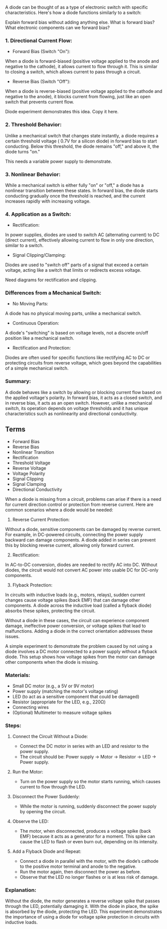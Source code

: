 A diode can be thought of as a type of electronic switch with specific characteristics. Here's how a diode functions similarly to a switch:

Explain forward bias without adding anything else. What is forward bias? What electronic components can we forward bias?

### 1. Directional Current Flow:

   - Forward Bias (Switch "On"): 
   
   When a diode is forward-biased (positive voltage applied to the anode and negative to the cathode), it allows current to flow through it. This is similar to closing a switch, which allows current to pass through a circuit.
   
   - Reverse Bias (Switch "Off"): 
   
   When a diode is reverse-biased (positive voltage applied to the cathode and negative to the anode), it blocks current from flowing, just like an open switch that prevents current flow.

Diode experiment demonstrates this idea. Copy it here.

### 2. Threshold Behavior:

Unlike a mechanical switch that changes state instantly, a diode requires a certain threshold voltage ( 0.7V for a silicon diode) in forward bias to start conducting. Below this threshold, the diode remains "off," and above it, the diode turns "on."

This needs a variable power supply to demonstrate.

### 3. Nonlinear Behavior:

While a mechanical switch is either fully "on" or "off," a diode has a nonlinear transition between these states. In forward bias, the diode starts conducting gradually once the threshold is reached, and the current increases rapidly with increasing voltage.

### 4. Application as a Switch:

   - Rectification: 
   
   In power supplies, diodes are used to switch AC (alternating current) to DC (direct current), effectively allowing current to flow in only one direction, similar to a switch.
   
   - Signal Clipping/Clamping: 
   
   Diodes are used to "switch off" parts of a signal that exceed a certain voltage, acting like a switch that limits or redirects excess voltage.

Need diagrams for rectification and clipping.

### Differences from a Mechanical Switch:
   
   - No Moving Parts: 
   
   A diode has no physical moving parts, unlike a mechanical switch.
   
   - Continuous Operation: 
   
   A diode's "switching" is based on voltage levels, not a discrete on/off position like a mechanical switch.
   
   - Rectification and Protection: 
   
   Diodes are often used for specific functions like rectifying AC to DC or protecting circuits from reverse voltage, which goes beyond the capabilities of a simple mechanical switch.

### Summary:

A diode behaves like a switch by allowing or blocking current flow based on the applied voltage's polarity. In forward bias, it acts as a closed switch, and in reverse bias, it acts as an open switch. However, unlike a mechanical switch, its operation depends on voltage thresholds and it has unique characteristics such as nonlinearity and directional conductivity.

## Terms

- Forward Bias
- Reverse Bias
- Nonlinear Transition
- Rectification
- Threshold Voltage
- Reverse Voltage
- Voltage Polarity
- Signal Clipping
- Signal Clamping
- Directional Conductivity


When a diode is missing from a circuit, problems can arise if there is a need for current direction control or protection from reverse current. Here are common scenarios where a diode would be needed:

1. Reverse Current Protection: 

Without a diode, sensitive components can be damaged by reverse current. For example, in DC-powered circuits, connecting the power supply backward can damage components. A diode added in series can prevent this by blocking reverse current, allowing only forward current.

2. Rectification: 

In AC-to-DC conversion, diodes are needed to rectify AC into DC. Without diodes, the circuit would not convert AC power into usable DC for DC-only components.

3. Flyback Protection: 

In circuits with inductive loads (e.g., motors, relays), sudden current changes cause voltage spikes (back EMF) that can damage other components. A diode across the inductive load (called a flyback diode) absorbs these spikes, protecting the circuit.

Without a diode in these cases, the circuit can experience component damage, ineffective power conversion, or voltage spikes that lead to malfunctions. Adding a diode in the correct orientation addresses these issues.

A simple experiment to demonstrate the problem caused by not using a diode involves a DC motor connected to a power supply without a flyback diode. This setup shows how voltage spikes from the motor can damage other components when the diode is missing.

### Materials:

- Small DC motor (e.g., a 5V or 9V motor)
- Power supply (matching the motor's voltage rating)
- LED (to act as a sensitive component that could be damaged)
- Resistor (appropriate for the LED, e.g., 220Ω)
- Connecting wires
- (Optional) Multimeter to measure voltage spikes

### Steps:

1. Connect the Circuit Without a Diode:

   - Connect the DC motor in series with an LED and resistor to the power supply.
   - The circuit should be: Power supply -> Motor -> Resistor -> LED -> Power supply.

2. Run the Motor:

   - Turn on the power supply so the motor starts running, which causes current to flow through the LED.

3. Disconnect the Power Suddenly:

   - While the motor is running, suddenly disconnect the power supply by opening the circuit.

4. Observe the LED:

   - The motor, when disconnected, produces a voltage spike (back EMF) because it acts as a generator for a moment. This spike can cause the LED to flash or even burn out, depending on its intensity.

5. Add a Flyback Diode and Repeat:

   - Connect a diode in parallel with the motor, with the diode’s cathode to the positive motor terminal and anode to the negative.
   - Run the motor again, then disconnect the power as before.
   - Observe that the LED no longer flashes or is at less risk of damage.

### Explanation:

Without the diode, the motor generates a reverse voltage spike that passes through the LED, potentially damaging it. With the diode in place, the spike is absorbed by the diode, protecting the LED. This experiment demonstrates the importance of using a diode for voltage spike protection in circuits with inductive loads.
